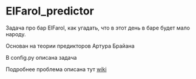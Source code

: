 # ElFarol_predictor
Задача про бар ElFarol, как угадать, что в этот день в баре будет мало народу.

Основан на теории предикторов Артура Брайана

В config.py описана задача

Подробнее проблема описана тут [wiki](https://ru.wikipedia.org/wiki/%D0%97%D0%B0%D0%B4%D0%B0%D1%87%D0%B0_%D0%B1%D0%B0%D1%80%D0%B0_%C2%AB%D0%AD%D0%BB%D1%8C_%D0%A4%D0%B0%D1%80%D0%BE%D0%BB%D1%8C%C2%BB)
